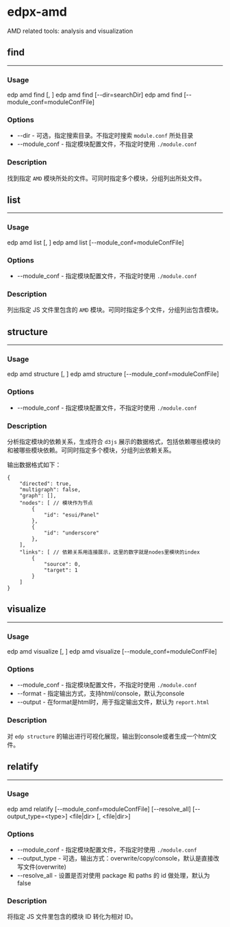 edpx-amd
========

AMD related tools: analysis and visualization

## find
---------

### Usage

edp amd find <module> [, <module>]
edp amd find <module> [--dir=searchDir]
edp amd find <module> [--module_conf=moduleConfFile]

### Options

+ --dir - 可选，指定搜索目录。不指定时搜索 `module.conf` 所处目录
+ --module_conf - 指定模块配置文件，不指定时使用 `./module.conf`


### Description

找到指定 `AMD` 模块所处的文件。可同时指定多个模块，分组列出所处文件。

## list
---------

### Usage

edp amd list <file> [, <file>]
edp amd list <file> [--module_conf=moduleConfFile]

### Options

+ --module_conf - 指定模块配置文件，不指定时使用 `./module.conf`


### Description

列出指定 JS 文件里包含的 `AMD` 模块。可同时指定多个文件，分组列出包含模块。

## structure
---------

### Usage

edp amd structure <module> [, <module>]
edp amd structure <module> [--module_conf=moduleConfFile]

### Options

+ --module_conf - 指定模块配置文件，不指定时使用 `./module.conf`


### Description

分析指定模块的依赖关系，生成符合 `d3js` 展示的数据格式，包括依赖哪些模块的和被哪些模块依赖。可同时指定多个模块，分组列出依赖关系。

输出数据格式如下：

```
{
    "directed": true,
    "multigraph": false,
    "graph": [],
    "nodes": [ // 模块作为节点
        {
            "id": "esui/Panel"
        },
        {
            "id": "underscore"
        },
    ],
    "links": [ // 依赖关系用连接展示，这里的数字就是nodes里模块的index
        {
            "source": 0,
            "target": 1
        }
    ]
}
```

## visualize
---------

### Usage

edp amd visualize <module> [, <module>]
edp amd visualize <module> [--module_conf=moduleConfFile]

### Options

+ --module_conf - 指定模块配置文件，不指定时使用 `./module.conf`
+ --format - 指定输出方式，支持html/console，默认为console
+ --output - 在format是html时，用于指定输出文件，默认为 `report.html`


### Description

对 `edp structure` 的输出进行可视化展现，输出到console或者生成一个html文件。



## relatify
---------

### Usage

edp amd relatify [--module_conf=moduleConfFile] [--resolve_all] [--output_type=&lt;type&gt;] &lt;file|dir&gt; [, &lt;file|dir&gt;]

### Options

+ --module_conf - 指定模块配置文件，不指定时使用 `./module.conf`
+ --output_type - 可选，输出方式：overwrite/copy/console，默认是直接改写文件(overwrite)
+ --resolve_all - 设置是否对使用 package 和 paths 的 id 做处理，默认为false


### Description

将指定 JS 文件里包含的模块 ID 转化为相对 ID。



